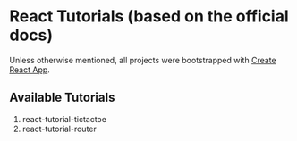 # React Tutorials (based on the official docs)

Unless otherwise mentioned, all projects were bootstrapped with [Create React App](https://github.com/facebook/create-react-app).

## Available Tutorials
1. react-tutorial-tictactoe
2. react-tutorial-router


